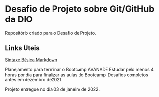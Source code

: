 # Desafio de Projeto sobre Git/GitHub da DIO
Repositório criado para o Desafio de Projeto.

## Links Úteis

[Sintaxe Básica Markdown](https://www.markdownguide.org/basic-syntax/)

Planejamento para terminar o Bootcamp AVANADE
Estudar pelo menos 4 horas por dia para finalizar as aulas do Bootcamp.
Desafios completos antes em dezembro de2021.

Projeto entregue no dia 03 de janeiro de 2022.
